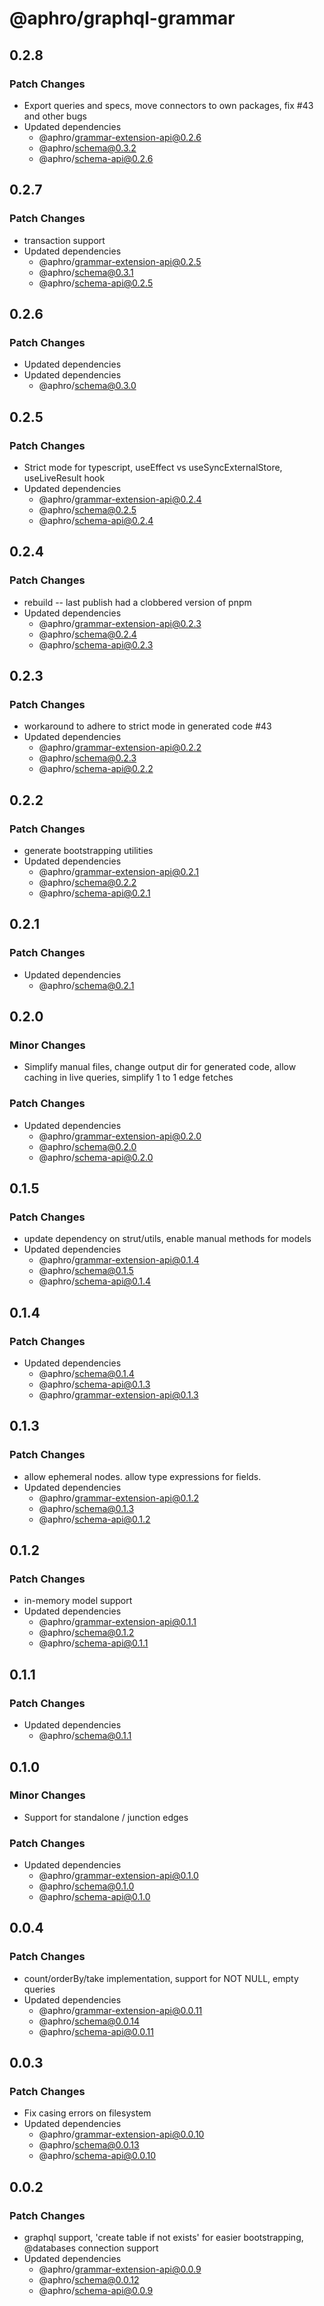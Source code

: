 # @aphro/graphql-grammar

## 0.2.8

### Patch Changes

- Export queries and specs, move connectors to own packages, fix #43 and other bugs
- Updated dependencies
  - @aphro/grammar-extension-api@0.2.6
  - @aphro/schema@0.3.2
  - @aphro/schema-api@0.2.6

## 0.2.7

### Patch Changes

- transaction support
- Updated dependencies
  - @aphro/grammar-extension-api@0.2.5
  - @aphro/schema@0.3.1
  - @aphro/schema-api@0.2.5

## 0.2.6

### Patch Changes

- Updated dependencies
- Updated dependencies
  - @aphro/schema@0.3.0

## 0.2.5

### Patch Changes

- Strict mode for typescript, useEffect vs useSyncExternalStore, useLiveResult hook
- Updated dependencies
  - @aphro/grammar-extension-api@0.2.4
  - @aphro/schema@0.2.5
  - @aphro/schema-api@0.2.4

## 0.2.4

### Patch Changes

- rebuild -- last publish had a clobbered version of pnpm
- Updated dependencies
  - @aphro/grammar-extension-api@0.2.3
  - @aphro/schema@0.2.4
  - @aphro/schema-api@0.2.3

## 0.2.3

### Patch Changes

- workaround to adhere to strict mode in generated code #43
- Updated dependencies
  - @aphro/grammar-extension-api@0.2.2
  - @aphro/schema@0.2.3
  - @aphro/schema-api@0.2.2

## 0.2.2

### Patch Changes

- generate bootstrapping utilities
- Updated dependencies
  - @aphro/grammar-extension-api@0.2.1
  - @aphro/schema@0.2.2
  - @aphro/schema-api@0.2.1

## 0.2.1

### Patch Changes

- Updated dependencies
  - @aphro/schema@0.2.1

## 0.2.0

### Minor Changes

- Simplify manual files, change output dir for generated code, allow caching in live queries, simplify 1 to 1 edge fetches

### Patch Changes

- Updated dependencies
  - @aphro/grammar-extension-api@0.2.0
  - @aphro/schema@0.2.0
  - @aphro/schema-api@0.2.0

## 0.1.5

### Patch Changes

- update dependency on strut/utils, enable manual methods for models
- Updated dependencies
  - @aphro/grammar-extension-api@0.1.4
  - @aphro/schema@0.1.5
  - @aphro/schema-api@0.1.4

## 0.1.4

### Patch Changes

- Updated dependencies
  - @aphro/schema@0.1.4
  - @aphro/schema-api@0.1.3
  - @aphro/grammar-extension-api@0.1.3

## 0.1.3

### Patch Changes

- allow ephemeral nodes. allow type expressions for fields.
- Updated dependencies
  - @aphro/grammar-extension-api@0.1.2
  - @aphro/schema@0.1.3
  - @aphro/schema-api@0.1.2

## 0.1.2

### Patch Changes

- in-memory model support
- Updated dependencies
  - @aphro/grammar-extension-api@0.1.1
  - @aphro/schema@0.1.2
  - @aphro/schema-api@0.1.1

## 0.1.1

### Patch Changes

- Updated dependencies
  - @aphro/schema@0.1.1

## 0.1.0

### Minor Changes

- Support for standalone / junction edges

### Patch Changes

- Updated dependencies
  - @aphro/grammar-extension-api@0.1.0
  - @aphro/schema@0.1.0
  - @aphro/schema-api@0.1.0

## 0.0.4

### Patch Changes

- count/orderBy/take implementation, support for NOT NULL, empty queries
- Updated dependencies
  - @aphro/grammar-extension-api@0.0.11
  - @aphro/schema@0.0.14
  - @aphro/schema-api@0.0.11

## 0.0.3

### Patch Changes

- Fix casing errors on filesystem
- Updated dependencies
  - @aphro/grammar-extension-api@0.0.10
  - @aphro/schema@0.0.13
  - @aphro/schema-api@0.0.10

## 0.0.2

### Patch Changes

- graphql support, 'create table if not exists' for easier bootstrapping, @databases connection support
- Updated dependencies
  - @aphro/grammar-extension-api@0.0.9
  - @aphro/schema@0.0.12
  - @aphro/schema-api@0.0.9
